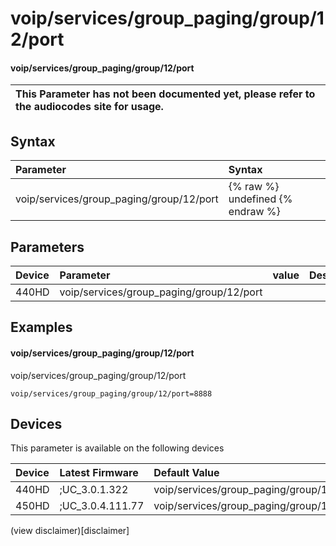 ﻿---
description: voip/services/group_paging/group/12/port
search:
    keywords: ['voip','services','group_paging','group','12','port']
---

# voip/services/group_paging/group/12/port

#### voip/services/group_paging/group/12/port


| This Parameter has not been documented yet, please refer to the audiocodes site for usage.  |
| :--- |

## Syntax
| Parameter | Syntax |
| :--- | :--- |
|voip/services/group_paging/group/12/port | {% raw %} undefined {% endraw %} |

## Parameters
|Device|Parameter|value|Description|
|:---|:---|:---|:---|
| 440HD | voip/services/group_paging/group/12/port |  |  |

## Examples
#### voip/services/group_paging/group/12/port

voip/services/group_paging/group/12/port

```
voip/services/group_paging/group/12/port=8888
```

## Devices
This parameter is available on the following devices

| Device | Latest Firmware | Default Value |
|:---|:---|:---|
| 440HD | ;UC_3.0.1.322 | voip/services/group_paging/group/12/port=8888 
| 450HD | ;UC_3.0.4.111.77 | voip/services/group_paging/group/12/port=8888 

(view disclaimer)[disclaimer]
